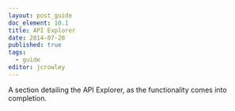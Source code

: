 ```yaml
---
layout: post_guide
doc_element: 10.1
title: API Explorer
date: 2014-07-20
published: true
tags:
  - guide
editor: jcrowley
---
```


A section detailing the API Explorer, as the functionality comes into completion.

